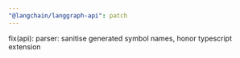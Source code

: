 ```yaml
---
"@langchain/langgraph-api": patch
---
```


fix(api): parser: sanitise generated symbol names, honor typescript extension
